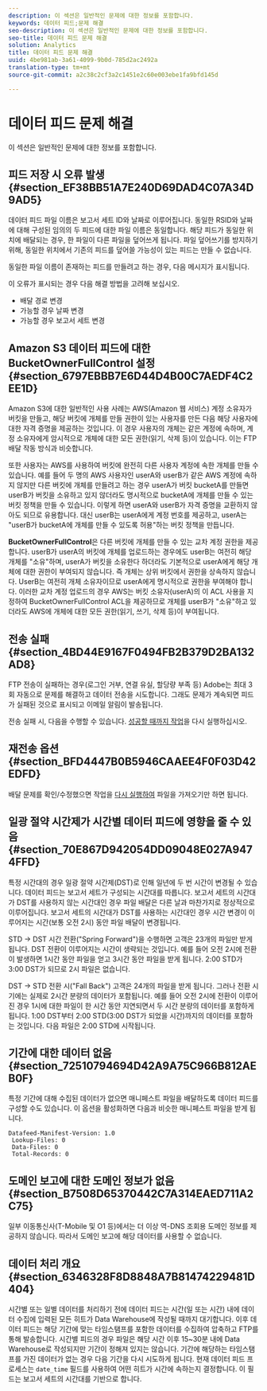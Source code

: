 ```yaml
---
description: 이 섹션은 일반적인 문제에 대한 정보를 포함합니다.
keywords: 데이터 피드;문제 해결
seo-description: 이 섹션은 일반적인 문제에 대한 정보를 포함합니다.
seo-title: 데이터 피드 문제 해결
solution: Analytics
title: 데이터 피드 문제 해결
uuid: 4be981ab-3a61-4099-9b0d-785d2ac2492a
translation-type: tm+mt
source-git-commit: a2c38c2cf3a2c1451e2c60e003ebe1fa9bfd145d

---
```



# 데이터 피드 문제 해결

이 섹션은 일반적인 문제에 대한 정보를 포함합니다.

## 피드 저장 시 오류 발생 {#section_EF38BB51A7E240D69DAD4C07A34D9AD5}

데이터 피드 파일 이름은 보고서 세트 ID와 날짜로 이루어집니다. 동일한 RSID와 날짜에 대해 구성된 임의의 두 피드에 대한 파일 이름은 동일합니다. 해당 피드가 동일한 위치에 배달되는 경우, 한 파일이 다른 파일을 덮어쓰게 됩니다. 파일 덮어쓰기를 방지하기 위해, 동일한 위치에서 기존의 피드를 덮어쓸 가능성이 있는 피드는 만들 수 없습니다.

동일한 파일 이름이 존재하는 피드를 만들려고 하는 경우, 다음 메시지가 표시됩니다.

이 오류가 표시되는 경우 다음 해결 방법을 고려해 보십시오.

* 배달 경로 변경
* 가능할 경우 날짜 변경
* 가능할 경우 보고서 세트 변경

## Amazon S3 데이터 피드에 대한 BucketOwnerFullControl 설정 {#section_6797EBBB7E6D44D4B00C7AEDF4C2EE1D}

Amazon S3에 대한 일반적인 사용 사례는 AWS(Amazon 웹 서비스) 계정 소유자가 버킷을 만들고, 해당 버킷에 개체를 만들 권한이 있는 사용자를 만든 다음 해당 사용자에 대한 자격 증명을 제공하는 것입니다. 이 경우 사용자의 개체는 같은 계정에 속하며, 계정 소유자에게 암시적으로 개체에 대한 모든 권한(읽기, 삭제 등)이 있습니다. 이는 FTP 배달 작동 방식과 비슷합니다.

또한 사용자는 AWS를 사용하여 버킷에 완전히 다른 사용자 계정에 속한 개체를 만들 수 있습니다. 예를 들어 두 명의 AWS 사용자인 userA와 userB가 같은 AWS 계정에 속하지 않지만 다른 버킷에 개체를 만들려고 하는 경우 userA가 버킷 bucketA를 만들면 userB가 버킷을 소유하고 있지 않더라도 명시적으로 bucketA에 개체를 만들 수 있는 버킷 정책을 만들 수 있습니다. 이렇게 하면 userA와 userB가 자격 증명을 교환하지 않아도 되므로 유용합니다. 대신 userB는 userA에게 계정 번호를 제공하고, userA는 "userB가 bucketA에 개체를 만들 수 있도록 허용"하는 버킷 정책을 만듭니다.

**BucketOwnerFullControl**&#x200B;은 다른 버킷에 개체를 만들 수 있는 교차 계정 권한을 제공합니다. userB가 userA의 버킷에 개체를 업로드하는 경우에도 userB는 여전히 해당 개체를 "소유"하며, userA가 버킷을 소유한다 하더라도 기본적으로 userA에게 해당 개체에 대한 권한이 부여되지 않습니다. 즉 개체는 상위 버킷에서 권한을 상속하지 않습니다. UserB는 여전히 개체 소유자이므로 userA에게 명시적으로 권한을 부여해야 합니다. 이러한 교차 계정 업로드의 경우 AWS는 버킷 소유자(userA)의 이 ACL 사용을 지정하여 BucketOwnerFullControl ACL을 제공하므로 개체를 userB가 "소유"하고 있더라도 AWS에 개체에 대한 모든 권한(읽기, 쓰기, 삭제 등)이 부여됩니다.

## 전송 실패 {#section_4BD44E9167F0494FB2B379D2BA132AD8}

FTP 전송이 실패하는 경우(로그인 거부, 연결 유실, 할당량 부족 등) Adobe는 최대 3회 자동으로 문제를 해결하고 데이터 전송을 시도합니다. 그래도 문제가 계속되면 피드가 실패된 것으로 표시되고 이메일 알림이 발송됩니다.

전송 실패 시, 다음을 수행할 수 있습니다. [성공할 때까지 작업](../../export/analytics-data-feed/c-df-jobs/t-job-rerun.md#task_FF9CD08685944E1EBB0CCA02F581C501)을 다시 실행하십시오.

## 재전송 옵션 {#section_BFD4447B0B5946CAAEE4F0F03D42EDFD}

배달 문제를 확인/수정했으면 작업을 [다시 실행하여](../../export/analytics-data-feed/c-df-jobs/t-job-rerun.md#task_FF9CD08685944E1EBB0CCA02F581C501) 파일을 가져오기만 하면 됩니다.

## 일광 절약 시간제가 시간별 데이터 피드에 영향을 줄 수 있음 {#section_70E867D942054DD09048E027A9474FFD}

특정 시간대의 경우 일광 절약 시간제(DST)로 인해 일년에 두 번 시간이 변경될 수 있습니다. 데이터 피드는 보고서 세트가 구성되는 시간대를 따릅니다. 보고서 세트의 시간대가 DST를 사용하지 않는 시간대인 경우 파일 배달은 다른 날과 마찬가지로 정상적으로 이루어집니다. 보고서 세트의 시간대가 DST를 사용하는 시간대인 경우 시간 변경이 이루어지는 시간(보통 오전 2시) 동안 파일 배달이 변경됩니다.

STD -&gt; DST 시간 전환("Spring Forward")을 수행하면 고객은 23개의 파일만 받게 됩니다. DST 전환이 이루어지는 시간이 생략되는 것입니다. 예를 들어 오전 2시에 전환이 발생하면 1시간 동안 파일을 얻고 3시간 동안 파일을 받게 됩니다. 2:00 STD가 3:00 DST가 되므로 2시 파일은 없습니다.

DST -&gt; STD 전환 시("Fall Back") 고객은 24개의 파일을 받게 됩니다. 그러나 전환 시기에는 실제로 2시간 분량의 데이터가 포함됩니다. 예를 들어 오전 2시에 전환이 이루어진 경우 1시에 대한 파일이 한 시간 동안 지연되면서 두 시간 분량의 데이터를 포함하게 됩니다. 1:00 DST부터 2:00 STD(3:00 DST가 되었을 시간)까지의 데이터를 포함하는 것입니다. 다음 파일은 2:00 STD에 시작됩니다.

## 기간에 대한 데이터 없음 {#section_72510794694D42A9A75C966B812AEB0F}

특정 기간에 대해 수집된 데이터가 없으면 매니페스트 파일을 배달하도록 데이터 피드를 구성할 수도 있습니다. 이 옵션을 활성화하면 다음과 비슷한 매니페스트 파일을 받게 됩니다.

```
Datafeed-Manifest-Version: 1.0
 Lookup-Files: 0
 Data-Files: 0
 Total-Records: 0
```

## 도메인 보고에 대한 도메인 정보가 없음 {#section_B7508D65370442C7A314EAED711A2C75}

일부 이동통신사(T-Mobile 및 O1 등)에서는 더 이상 역-DNS 조회용 도메인 정보를 제공하지 않습니다. 따라서 도메인 보고에 해당 데이터를 사용할 수 없습니다.

## 데이터 처리 개요 {#section_6346328F8D8848A7B81474229481D404}

시간별 또는 일별 데이터를 처리하기 전에 데이터 피드는 시간(일 또는 시간) 내에 데이터 수집에 입력된 모든 히트가 Data Warehouse에 작성될 때까지 대기합니다. 이후 데이터 피드는 해당 기간에 맞는 타임스탬프를 포함한 데이터를 수집하여 압축하고 FTP를 통해 발송합니다. 시간별 피드의 경우 파일은 해당 시간 이후 15~30분 내에 Data Warehouse로 작성되지만 기간이 정해져 있지는 않습니다. 기간에 해당하는 타임스탬프를 가진 데이터가 없는 경우 다음 기간을 다시 시도하게 됩니다. 현재 데이터 피드 프로세스는 `date_time` 필드를 사용하여 어떤 히트가 시간에 속하는지 결정합니다. 이 필드는 보고서 세트의 시간대를 기반으로 합니다.
